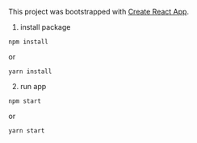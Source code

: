 This project was bootstrapped with [Create React App](https://github.com/facebookincubator/create-react-app).

1. install package

`npm install`

or

`yarn install`

2. run app

`npm start`

or

`yarn start`
